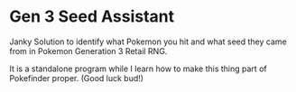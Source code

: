 # Gen 3 Seed Assistant
Janky Solution to identify what Pokemon you hit and what seed they came from in Pokemon Generation 3 Retail RNG. 

It is a standalone program while I learn how to make this thing part of Pokefinder proper. (Good luck bud!)
